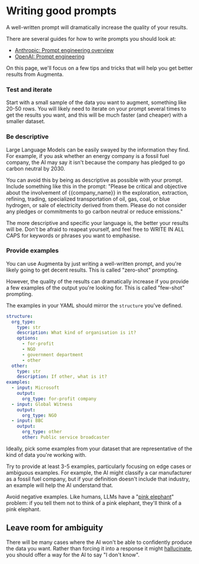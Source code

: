 # Writing good prompts

A well-written prompt will dramatically increase the quality of your results.

There are several guides for how to write prompts you should look at:
- [Anthropic: Prompt engineering overview](https://docs.anthropic.com/en/docs/build-with-claude/prompt-engineering/overview)
- [OpenAI: Prompt engineering](https://platform.openai.com/docs/guides/prompt-engineering)

On this page, we'll focus on a few tips and tricks that will help you get better results from Augmenta.

### Test and iterate

Start with a small sample of the data you want to augment, something like 20-50 rows. You will likely need to iterate on your prompt several times to get the results you want, and this will be much faster (and cheaper) with a smaller dataset.

### Be descriptive

Large Language Models can be easily swayed by the information they find. For example, if you ask whether an energy company is a fossil fuel company, the AI may say it isn't because the company has pledged to go carbon neutral by 2030.

You can avoid this by being as descriptive as possible with your prompt. Include something like this in the prompt: "Please be critical and objective about the involvement of {{company_name}} in the exploration, extraction, refining, trading, specialized transportation of oil, gas, coal, or blue hydrogen, or sale of electricity derived from them. Please do not consider any pledges or commitments to go carbon neutral or reduce emissions."

The more descriptive and specific your language is, the better your results will be. Don't be afraid to reapeat yourself, and feel free to WRITE IN ALL CAPS for keywords or phrases you want to emphasise.

### Provide examples

You can use Augmenta by just writing a well-written prompt, and you're likely going to get decent results. This is called "zero-shot" prompting.

However, the quality of the results can dramatically increase if you provide a few examples of the output you're looking for. This is called "few-shot" prompting.

The examples in your YAML should mirror the `structure` you've defined.

```yaml
structure:
  org_type:
    type: str
    description: What kind of organisation is it?
    options:
      - for-profit
      - NGO
      - government department
      - other
  other:
    type: str
    description: If other, what is it?
examples:
  - input: Microsoft
    output:
      org_type: for-profit company
  - input: Global Witness
    output:
      org_type: NGO
  - input: BBC
    output:
      org_type: other
      other: Public service broadcaster
```

Ideally, pick some examples from your dataset that are representative of the kind of data you're working with.

Try to provide at least 3-5 examples, particularly focusing on edge cases or ambiguous examples. For example, the AI might classify a car manufacturer as a fossil fuel company, but if your definition doesn't include that industry, an example will help the AI understand that.

Avoid negative examples. Like humans, LLMs have a "[pink elephant](https://arxiv.org/html/2404.15154v1)" problem: if you tell them not to think of a pink elephant, they'll think of a pink elephant.

## Leave room for ambiguity

There will be many cases where the AI won't be able to confidently produce the data you want. Rather than forcing it into a response it might [hallucinate](https://en.wikipedia.org/wiki/Hallucination_(artificial_intelligence)), you should offer a way for the AI to say "I don't know".